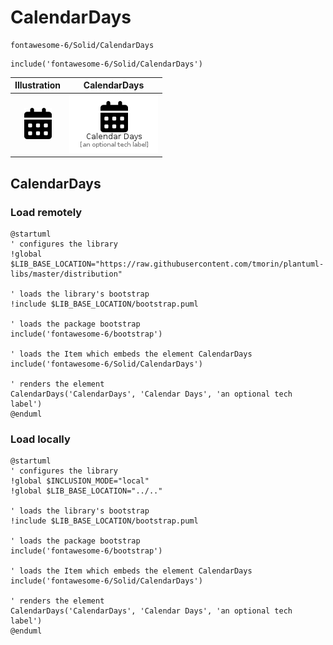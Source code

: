 # CalendarDays


```text
fontawesome-6/Solid/CalendarDays
```

```text
include('fontawesome-6/Solid/CalendarDays')
```



| Illustration | CalendarDays |
| :---: | :---: |
| ![illustration for Illustration](../../fontawesome-6/Solid/CalendarDays.png) | ![illustration for CalendarDays](../../fontawesome-6/Solid/CalendarDays.Local.png) |




## CalendarDays

### Load remotely
```plantuml
@startuml
' configures the library
!global $LIB_BASE_LOCATION="https://raw.githubusercontent.com/tmorin/plantuml-libs/master/distribution"

' loads the library's bootstrap
!include $LIB_BASE_LOCATION/bootstrap.puml

' loads the package bootstrap
include('fontawesome-6/bootstrap')

' loads the Item which embeds the element CalendarDays
include('fontawesome-6/Solid/CalendarDays')

' renders the element
CalendarDays('CalendarDays', 'Calendar Days', 'an optional tech label')
@enduml
```

### Load locally
```plantuml
@startuml
' configures the library
!global $INCLUSION_MODE="local"
!global $LIB_BASE_LOCATION="../.."

' loads the library's bootstrap
!include $LIB_BASE_LOCATION/bootstrap.puml

' loads the package bootstrap
include('fontawesome-6/bootstrap')

' loads the Item which embeds the element CalendarDays
include('fontawesome-6/Solid/CalendarDays')

' renders the element
CalendarDays('CalendarDays', 'Calendar Days', 'an optional tech label')
@enduml
```

